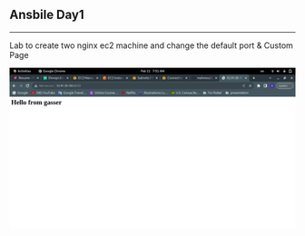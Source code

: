 ## Ansbile Day1

---

Lab to create two nginx ec2 machine and change the default port & Custom Page

![Screenshot](Screenshot/screenshot.png)
